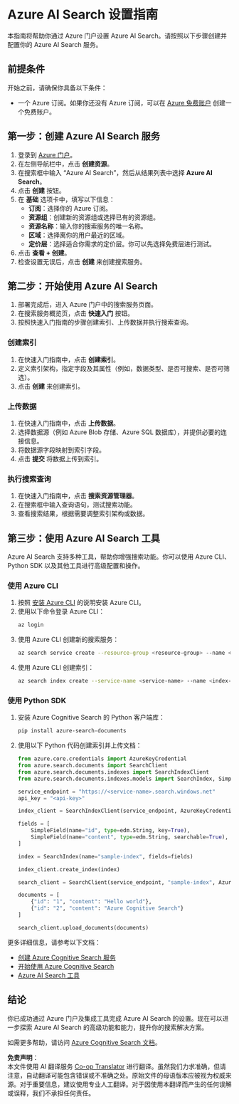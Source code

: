 <!--
CO_OP_TRANSLATOR_METADATA:
{
  "original_hash": "f0ce2d470f3efad6f8c7df376f416a4b",
  "translation_date": "2025-07-12T07:34:03+00:00",
  "source_file": "00-course-setup/AzureSearch.md",
  "language_code": "zh"
}
-->
# Azure AI Search 设置指南

本指南将帮助你通过 Azure 门户设置 Azure AI Search。请按照以下步骤创建并配置你的 Azure AI Search 服务。

## 前提条件

开始之前，请确保你具备以下条件：

- 一个 Azure 订阅。如果你还没有 Azure 订阅，可以在 [Azure 免费账户](https://azure.microsoft.com/free/?wt.mc_id=studentamb_258691) 创建一个免费账户。

## 第一步：创建 Azure AI Search 服务

1. 登录到 [Azure 门户](https://portal.azure.com/?wt.mc_id=studentamb_258691)。
2. 在左侧导航栏中，点击 **创建资源**。
3. 在搜索框中输入 “Azure AI Search”，然后从结果列表中选择 **Azure AI Search**。
4. 点击 **创建** 按钮。
5. 在 **基础** 选项卡中，填写以下信息：
   - **订阅**：选择你的 Azure 订阅。
   - **资源组**：创建新的资源组或选择已有的资源组。
   - **资源名称**：输入你的搜索服务的唯一名称。
   - **区域**：选择离你的用户最近的区域。
   - **定价层**：选择适合你需求的定价层。你可以先选择免费层进行测试。
6. 点击 **查看 + 创建**。
7. 检查设置无误后，点击 **创建** 来创建搜索服务。

## 第二步：开始使用 Azure AI Search

1. 部署完成后，进入 Azure 门户中的搜索服务页面。
2. 在搜索服务概览页，点击 **快速入门** 按钮。
3. 按照快速入门指南的步骤创建索引、上传数据并执行搜索查询。

### 创建索引

1. 在快速入门指南中，点击 **创建索引**。
2. 定义索引架构，指定字段及其属性（例如，数据类型、是否可搜索、是否可筛选）。
3. 点击 **创建** 来创建索引。

### 上传数据

1. 在快速入门指南中，点击 **上传数据**。
2. 选择数据源（例如 Azure Blob 存储、Azure SQL 数据库），并提供必要的连接信息。
3. 将数据源字段映射到索引字段。
4. 点击 **提交** 将数据上传到索引。

### 执行搜索查询

1. 在快速入门指南中，点击 **搜索资源管理器**。
2. 在搜索框中输入查询语句，测试搜索功能。
3. 查看搜索结果，根据需要调整索引架构或数据。

## 第三步：使用 Azure AI Search 工具

Azure AI Search 支持多种工具，帮助你增强搜索功能。你可以使用 Azure CLI、Python SDK 以及其他工具进行高级配置和操作。

### 使用 Azure CLI

1. 按照 [安装 Azure CLI](https://learn.microsoft.com/en-us/cli/azure/install-azure-cli?wt.mc_id=studentamb_258691) 的说明安装 Azure CLI。
2. 使用以下命令登录 Azure CLI：
   ```bash
   az login
   ```
3. 使用 Azure CLI 创建新的搜索服务：
   ```bash
   az search service create --resource-group <resource-group> --name <service-name> --sku Free
   ```
4. 使用 Azure CLI 创建索引：
   ```bash
   az search index create --service-name <service-name> --name <index-name> --fields "field1:type, field2:type"
   ```

### 使用 Python SDK

1. 安装 Azure Cognitive Search 的 Python 客户端库：
   ```bash
   pip install azure-search-documents
   ```
2. 使用以下 Python 代码创建索引并上传文档：
   ```python
   from azure.core.credentials import AzureKeyCredential
   from azure.search.documents import SearchClient
   from azure.search.documents.indexes import SearchIndexClient
   from azure.search.documents.indexes.models import SearchIndex, SimpleField, edm

   service_endpoint = "https://<service-name>.search.windows.net"
   api_key = "<api-key>"

   index_client = SearchIndexClient(service_endpoint, AzureKeyCredential(api_key))

   fields = [
       SimpleField(name="id", type=edm.String, key=True),
       SimpleField(name="content", type=edm.String, searchable=True),
   ]

   index = SearchIndex(name="sample-index", fields=fields)

   index_client.create_index(index)

   search_client = SearchClient(service_endpoint, "sample-index", AzureKeyCredential(api_key))

   documents = [
       {"id": "1", "content": "Hello world"},
       {"id": "2", "content": "Azure Cognitive Search"}
   ]

   search_client.upload_documents(documents)
   ```

更多详细信息，请参考以下文档：

- [创建 Azure Cognitive Search 服务](https://learn.microsoft.com/en-us/azure/search/search-create-service-portal?wt.mc_id=studentamb_258691)
- [开始使用 Azure Cognitive Search](https://learn.microsoft.com/en-us/azure/search/search-get-started-portal?wt.mc_id=studentamb_258691)
- [Azure AI Search 工具](https://learn.microsoft.com/en-us/azure/ai-services/agents/how-to/tools/azure-ai-search?tabs=azurecli%2Cpython&pivots=code-examples?wt.mc_id=studentamb_258691)

## 结论

你已成功通过 Azure 门户及集成工具完成 Azure AI Search 的设置。现在可以进一步探索 Azure AI Search 的高级功能和能力，提升你的搜索解决方案。

如需更多帮助，请访问 [Azure Cognitive Search 文档](https://learn.microsoft.com/en-us/azure/search/?wt.mc_id=studentamb_258691)。

**免责声明**：  
本文件使用 AI 翻译服务 [Co-op Translator](https://github.com/Azure/co-op-translator) 进行翻译。虽然我们力求准确，但请注意，自动翻译可能包含错误或不准确之处。原始文件的母语版本应被视为权威来源。对于重要信息，建议使用专业人工翻译。对于因使用本翻译而产生的任何误解或误释，我们不承担任何责任。